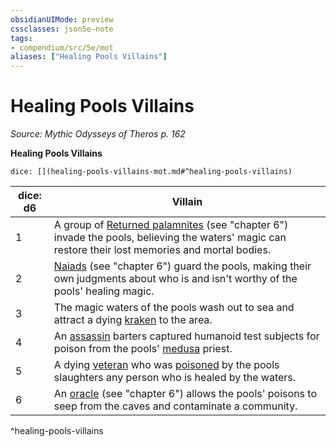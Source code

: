 ```yaml
---
obsidianUIMode: preview
cssclasses: json5e-note
tags:
- compendium/src/5e/mot
aliases: ["Healing Pools Villains"]
---
```

# Healing Pools Villains
*Source: Mythic Odysseys of Theros p. 162* 

**Healing Pools Villains**

`dice: [](healing-pools-villains-mot.md#^healing-pools-villains)`

| dice: d6 | Villain |
|----------|---------|
| 1 | A group of [Returned palamnites](Mechanics/bestiary/undead/returned-palamnite-mot.md) (see "chapter 6") invade the pools, believing the waters' magic can restore their lost memories and mortal bodies. |
| 2 | [Naiads](Mechanics/bestiary/fey/naiad-mot.md) (see "chapter 6") guard the pools, making their own judgments about who is and isn't worthy of the pools' healing magic. |
| 3 | The magic waters of the pools wash out to sea and attract a dying [kraken](Mechanics/bestiary/monstrosity/kraken.md) to the area. |
| 4 | An [assassin](Mechanics/bestiary/humanoid/assassin.md) barters captured humanoid test subjects for poison from the pools' [medusa](Mechanics/bestiary/monstrosity/medusa.md) priest. |
| 5 | A dying [veteran](Mechanics/bestiary/humanoid/veteran.md) who was [poisoned](Mechanics/Rules/conditions.md#Poisoned) by the pools slaughters any person who is healed by the waters. |
| 6 | An [oracle](Mechanics/bestiary/humanoid/oracle-mot.md) (see "chapter 6") allows the pools' poisons to seep from the caves and contaminate a community. |
^healing-pools-villains